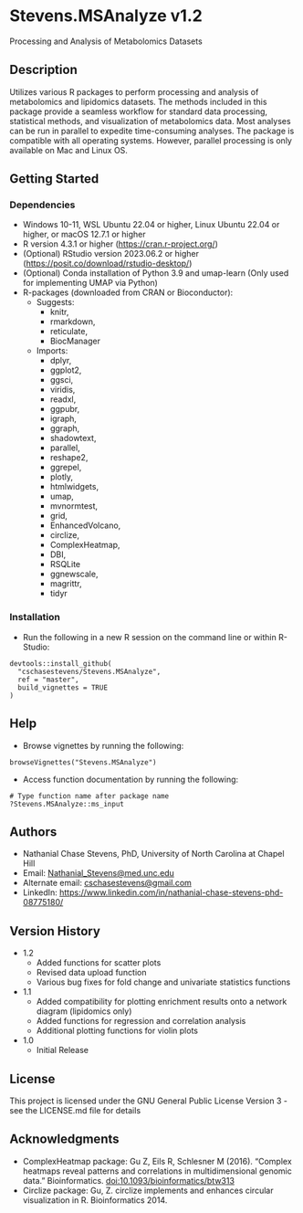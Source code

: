 # Stevens.MSAnalyze v1.2

Processing and Analysis of Metabolomics Datasets

## Description

Utilizes various R packages to perform processing and analysis of metabolomics and lipidomics datasets.    The methods included in this package provide a seamless workflow for standard data processing, statistical methods, and visualization of metabolomics data.    Most analyses can be run in parallel to expedite time-consuming analyses.    The package is compatible with all operating systems. However, parallel processing is only available on Mac and Linux OS.

## Getting Started

### Dependencies
* Windows 10-11, WSL Ubuntu 22.04 or higher, Linux Ubuntu 22.04 or higher, or macOS 12.7.1 or higher
* R version 4.3.1 or higher (https://cran.r-project.org/)
* (Optional) RStudio version 2023.06.2 or higher (https://posit.co/download/rstudio-desktop/)
* (Optional) Conda installation of Python 3.9 and umap-learn (Only used for implementing UMAP via Python)
* R-packages (downloaded from CRAN or Bioconductor):
    * Suggests: 
        * knitr,
        * rmarkdown,
        * reticulate,
        * BiocManager
    * Imports: 
        * dplyr,
        * ggplot2,
        * ggsci,
        * viridis,
        * readxl,
        * ggpubr,
        * igraph,
        * ggraph,
        * shadowtext,
        * parallel,
        * reshape2,
        * ggrepel,
        * plotly,
        * htmlwidgets,
        * umap,
        * mvnormtest,
        * grid,
        * EnhancedVolcano,
        * circlize,
        * ComplexHeatmap,
        * DBI,
        * RSQLite
        * ggnewscale,
        * magrittr,
        * tidyr

### Installation
* Run the following in a new R session on the command line or within R-Studio:

```
devtools::install_github(
  "cschasestevens/Stevens.MSAnalyze", 
  ref = "master", 
  build_vignettes = TRUE
)
```

## Help
* Browse vignettes by running the following:

```
browseVignettes("Stevens.MSAnalyze")
```

* Access function documentation by running the following:

```
# Type function name after package name
?Stevens.MSAnalyze::ms_input
```

## Authors

* Nathanial Chase Stevens, PhD, University of North Carolina at Chapel Hill
* Email: Nathanial_Stevens@med.unc.edu
* Alternate email: cschasestevens@gmail.com
* LinkedIn: https://www.linkedin.com/in/nathanial-chase-stevens-phd-08775180/

## Version History
* 1.2
    * Added functions for scatter plots
    * Revised data upload function
    * Various bug fixes for fold change and univariate statistics functions
* 1.1
    * Added compatibility for plotting enrichment results onto a network diagram (lipidomics only)
    * Added functions for regression and correlation analysis
    * Additional plotting functions for violin plots
* 1.0
    * Initial Release

## License

This project is licensed under the GNU General Public License Version 3 - see the LICENSE.md file for details

## Acknowledgments

* ComplexHeatmap package: Gu Z, Eils R, Schlesner M (2016). “Complex heatmaps reveal patterns and correlations in multidimensional genomic data.” Bioinformatics. <doi:10.1093/bioinformatics/btw313>
* Circlize package: Gu, Z. circlize implements and enhances circular visualization in R. Bioinformatics 2014.
